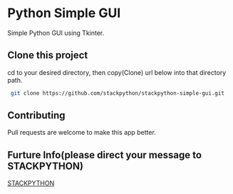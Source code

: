 # Python Simple GUI
Simple Python GUI using Tkinter.

## Clone this project
cd to your desired directory, then copy(Clone) url below into that directory path.

```bash
 git clone https://github.com/stackpython/stackpython-simple-gui.git
```
## Contributing
Pull requests are welcome to make this app better.

## Furture Info(please direct your message to STACKPYTHON)
[STACKPYTHON](https://www.facebook.com/Stackpython-110041290379079/?modal=admin_todo_tour)
